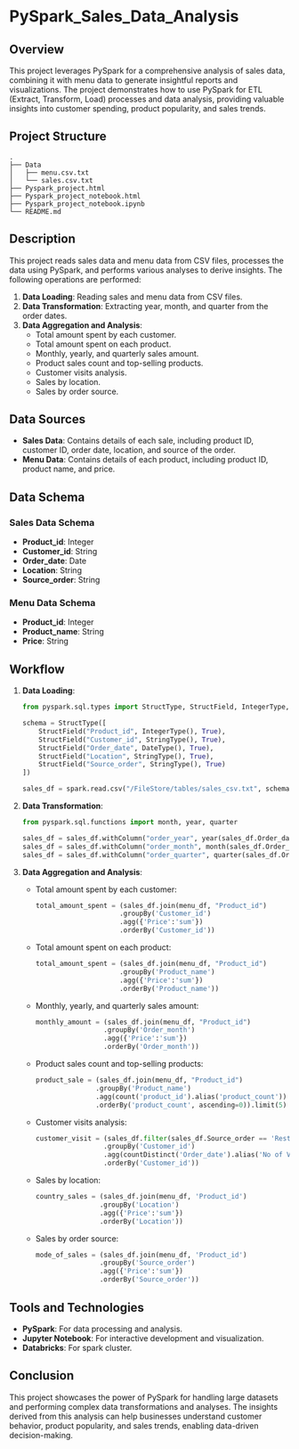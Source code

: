 # PySpark_Sales_Data_Analysis

## Overview

This project leverages PySpark for a comprehensive analysis of sales data, combining it with menu data to generate insightful reports and visualizations. The project demonstrates how to use PySpark for ETL (Extract, Transform, Load) processes and data analysis, providing valuable insights into customer spending, product popularity, and sales trends.

## Project Structure

```
.
├── Data
│   ├── menu.csv.txt
│   └── sales.csv.txt
├── Pyspark_project.html
├── Pyspark_project_notebook.html
├── Pyspark_project_notebook.ipynb
└── README.md
```

## Description

This project reads sales data and menu data from CSV files, processes the data using PySpark, and performs various analyses to derive insights. The following operations are performed:

1. **Data Loading**: Reading sales and menu data from CSV files.
2. **Data Transformation**: Extracting year, month, and quarter from the order dates.
3. **Data Aggregation and Analysis**:
   - Total amount spent by each customer.
   - Total amount spent on each product.
   - Monthly, yearly, and quarterly sales amount.
   - Product sales count and top-selling products.
   - Customer visits analysis.
   - Sales by location.
   - Sales by order source.

## Data Sources

- **Sales Data**: Contains details of each sale, including product ID, customer ID, order date, location, and source of the order.
- **Menu Data**: Contains details of each product, including product ID, product name, and price.

## Data Schema

### Sales Data Schema
- **Product_id**: Integer
- **Customer_id**: String
- **Order_date**: Date
- **Location**: String
- **Source_order**: String

### Menu Data Schema
- **Product_id**: Integer
- **Product_name**: String
- **Price**: String

## Workflow

1. **Data Loading**:
    ```python
    from pyspark.sql.types import StructType, StructField, IntegerType, StringType, DateType

    schema = StructType([
        StructField("Product_id", IntegerType(), True),
        StructField("Customer_id", StringType(), True),
        StructField("Order_date", DateType(), True),
        StructField("Location", StringType(), True),
        StructField("Source_order", StringType(), True)
    ])

    sales_df = spark.read.csv("/FileStore/tables/sales_csv.txt", schema=schema)
    ```

2. **Data Transformation**:
    ```python
    from pyspark.sql.functions import month, year, quarter

    sales_df = sales_df.withColumn("order_year", year(sales_df.Order_date))
    sales_df = sales_df.withColumn("order_month", month(sales_df.Order_date))
    sales_df = sales_df.withColumn("order_quarter", quarter(sales_df.Order_date))
    ```

3. **Data Aggregation and Analysis**:
    - Total amount spent by each customer:
        ```python
        total_amount_spent = (sales_df.join(menu_df, "Product_id")
                             .groupBy('Customer_id')
                             .agg({'Price':'sum'})
                             .orderBy('Customer_id'))
        ```

    - Total amount spent on each product:
        ```python
        total_amount_spent = (sales_df.join(menu_df, "Product_id")
                             .groupBy('Product_name')
                             .agg({'Price':'sum'})
                             .orderBy('Product_name'))
        ```

    - Monthly, yearly, and quarterly sales amount:
        ```python
        monthly_amount = (sales_df.join(menu_df, "Product_id")
                         .groupBy('Order_month')
                         .agg({'Price':'sum'})
                         .orderBy('Order_month'))
        ```

    - Product sales count and top-selling products:
        ```python
        product_sale = (sales_df.join(menu_df, "Product_id")
                       .groupBy('Product_name')
                       .agg(count('product_id').alias('product_count'))
                       .orderBy('product_count', ascending=0)).limit(5)
        ```

    - Customer visits analysis:
        ```python
        customer_visit = (sales_df.filter(sales_df.Source_order == 'Restaurant')
                         .groupBy('Customer_id')
                         .agg(countDistinct('Order_date').alias('No of Visits'))
                         .orderBy('Customer_id'))
        ```

    - Sales by location:
        ```python
        country_sales = (sales_df.join(menu_df, 'Product_id')
                        .groupBy('Location')
                        .agg({'Price':'sum'})
                        .orderBy('Location'))
        ```

    - Sales by order source:
        ```python
        mode_of_sales = (sales_df.join(menu_df, 'Product_id')
                        .groupBy('Source_order')
                        .agg({'Price':'sum'})
                        .orderBy('Source_order'))
        ```

## Tools and Technologies

- **PySpark**: For data processing and analysis.
- **Jupyter Notebook**: For interactive development and visualization.
- **Databricks**: For spark cluster.

## Conclusion

This project showcases the power of PySpark for handling large datasets and performing complex data transformations and analyses. The insights derived from this analysis can help businesses understand customer behavior, product popularity, and sales trends, enabling data-driven decision-making.
